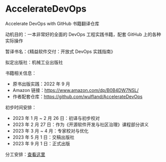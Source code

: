 # AccelerateDevOps
Accelerate DevOps with GitHub 书籍翻译仓库

动机目的：一本非常好的全面的 DevOps 工程实践书籍，配套 GitHub 上的各种实际操作

暂译书名：《精益软件交付：开放式 DevOps 实践指南》

拟定出版社：机械工业出版社

书籍相关信息：
- 原书出版实践：2022 年 9 月
- Amazon 链接：https://www.amazon.com/dp/B0B4DW7NSL/
- 作者配套仓库：https://github.com/wulfland/AccelerateDevOps

初步时间安排：
- 2023 年 1 月 ~ 2 月 26 日：初译与初步校对
- 2023 年 2 月 27 日：作为《开源软件开发与社区治理》课程部分讲义
- 2023 年 3 月 ~ 4 月：专家校对与优化
- 2023 年 5 月 1 日：交稿出版社
- 2023 年 9 月 1 日：正式出版

分工安排：[查看这里](https://github.com/OpenEduTech/AccelerateDevOps/issues/1)
